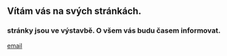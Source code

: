 ## Vítám vás na svých stránkách.

### stránky jsou ve výstavbě. O všem vás budu časem informovat.

[email](kouba.slovak@gmail.com)

